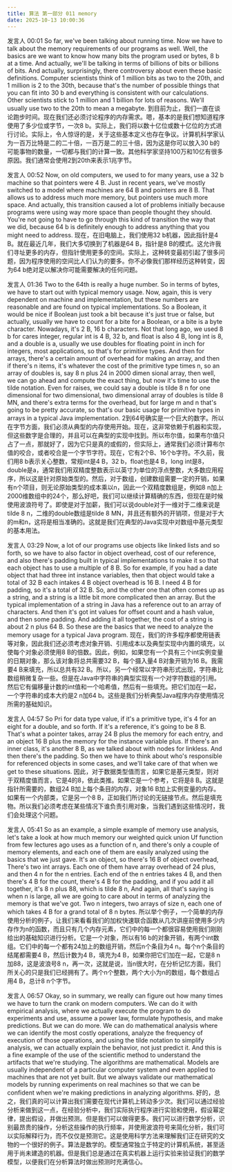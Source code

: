 ```yaml
---
title: 算法 第一部分 011 memory
date: 2025-10-13 10:00:36
---
```


发言人   00:01
So far, we've been talking about running time. Now we have to talk about the memory requirements of our programs as well. Well, the basics are we want to know how many bits the program used or bytes, 8 b at a time. And actually, we'll be talking in terms of billions of bits or billions of bits. And actually, surprisingly, there controversy about even these basic definitions. Computer scientists think of 1 million bits as two to the 20th, and 1 million is 2 to the 30th, because that's the number of possible things that you can fit into 30 b and everything is consistent with our calculations. Other scientists stick to 1 million and 1 billion for lots of reasons. We'll usually use two to the 20th to mean a megabyte. 
到目前为止，我们一直在谈论跑步时间。现在我们还必须讨论程序的内存需求。嗯，基本的是我们想知道程序使用了多少位或字节，一次8 b。实际上，我们将以数十亿位或数十亿位的方式进行讨论。实际上，令人惊讶的是，关于这些基本定义也存在争议。计算机科学家认为一百万比特是二的二十倍，一百万是二的三十倍，因为这是你可以放入30 b的可能事物的数量，一切都与我们的计算一致。其他科学家坚持100万和10亿有很多原因。我们通常会使用2到20th来表示1兆字节。



发言人   00:52
Now, on old computers, we used to for many years, use a 32 b machine so that pointers were 4 B. Just in recent years, we've mostly switched to a model where machines are 64 B and pointers are 8 B. That allows us to address much more memory, but pointers use much more space. And actually, this transition caused a lot of problems initially because programs were using way more space than people thought they should. You're not going to have to go through this kind of transition the way that we did, because 64 b is definitely enough to address anything that you might need to address. 
现在，在旧电脑上，我们使用32 b机器，因此指针是4 B。就在最近几年，我们大多切换到了机器是64 B，指针是8 B的模式。这允许我们寻址更多的内存，但指针使用更多的空间。实际上，这种转变最初引起了很多问题，因为程序使用的空间比人们认为的要多。你不必像我们那样经历这种转变，因为64 b绝对足以解决你可能需要解决的任何问题。

发言人   01:36
Two to the 64th is really a huge number. So in terms of bytes, we have to start out with typical memory usage. Now, again, this is very dependent on machine and implementation, but these numbers are reasonable and are found on typical implementations. So a Boolean, it would be nice if Boolean just took a bit because it's just true or false, but actually, usually we have to count for a bite for a Boolean, or a bite is a byte character. Nowadays, it's 2 B, 16 b characters. Not that long ago, we used 8 b for cares integer, regular int is 4 B, 32 b, and float is also 4 B, long int is 8, and a double is a, usually we use doubles for floating point in inch for integers, most applications, so that's for primitive types. And then for arrays, there's a certain amount of overhead for making an array, and then if there's n items, it's whatever the cost of the primitive type times n, so an array of doubles is, say 8 n plus 24 in 2000 dimen sional array, then well, we can go ahead and compute the exact thing, but now it's time to use the tilde notation. Even for raises, we could say a double is tilde 8 n for one dimensional for two dimensional, two dimensional array of doubles is tilde 8 MN, and there's extra terms for the overhead, but for large m and n that's going to be pretty accurate, so that's our basic usage for primitive types in arrays in a typical Java implementation. 
2到64号确实是一个巨大的数字。所以在字节方面，我们必须从典型的内存使用开始。现在，这非常依赖于机器和实现，但这些数字是合理的，并且可以在典型的实现中找到。所以布尔值，如果布尔值只占了一点，那就好了，因为它只是真的或假的，但实际上，通常我们必须计算布尔值的咬合，或者咬合是一个字节字符。现在，它有2个B、16个b字符。不久前，我们用8 b表示关心整数，常规int是4 B，32 b，float也是4 B，long int是8，double是a，通常我们用双精度整数表示以英寸为单位的浮点整数，大多数应用程序，所以这是针对原始类型的。然后，对于数组，创建数组需要一定的开销，如果有n个项目，则无论原始类型的成本乘以n，因此一个双精度数组是，例如8 n加上2000维数组中的24个，那么好吧，我们可以继续计算精确的东西，但现在是时候使用波浪符号了。即使是对于加薪，我们可以说double对于一维对于二维来说是tilde 8 n，二维的double数组是tilde 8 MN，并且还有额外的开销项，但是对于大的m和n，这将是相当准确的。这就是我们在典型的Java实现中对数组中基元类型的基本用法。



发言人   03:29
Now, a lot of our programs use objects like linked lists and so forth, so we have to also factor in object overhead, cost of our reference, and also there's padding built in typical implementations to make it so that each object has to use a multiple of 8 B. So for example, if you had a date object that had three int instance variables, then that object would take a total of 32 B each intakes 4 B object overhead is 16 B. I need 4 B for padding, so it's a total of 32 B. So, and the other one that often comes up as a string, and a string is a little bit more complicated then an array. But the typical implementation of a string in Java has a reference out to an array of characters. And then it's got int values for offset count and a hash value, and then some padding. And adding it all together, the cost of a string is about 2 n plus 64 B. So these are the basics that we need to analyze the memory usage for a typical Java program. 
现在，我们的许多程序都使用链表等对象，因此我们还必须考虑对象开销、引用成本以及典型实现中内置的填充，以使每个对象必须使用8 B的倍数。因此，例如，如果您有一个具有三个int实例变量的日期对象，那么该对象将总共需要32 B，每个摄入量4 B对象开销为16 B。我需要4 B来填充，所以总共有32 B。所以，另一个经常以字符串形式出现，字符串比数组稍微复杂一些。但是在Java中字符串的典型实现有一个对字符数组的引用。然后它有偏移量计数的int值和一个哈希值，然后有一些填充。把它们加在一起，一个字符串的成本大约是2 n加64 b。这些是我们分析典型Java程序内存使用情况所需的基础知识。




发言人   04:57
So Pri for data type value, if it's a primitive type, it's 4 for an eight for a double, and so forth. If it's a reference, it's going to be 8 B. That's what a pointer takes, array 24 B plus the memory for each entry, and an object 16 B plus the memory for the instance variable plus. If there's an inner class, it's another 8 B, as we talked about with nodes for linkless. And then there's the padding. So then we have to think about who's responsible for referenced objects in some cases, and we'll take care of that when we get to these situations. 
因此，对于数据类型值而言，如果它是基元类型，则对于双精度值而言，它是4的8，依此类推。如果它是一个参考，它将是8 B。这就是指针所需要的，数组24 B加上每个条目的内存，对象16 B加上实例变量的内存。如果有一个内部类，它是另一个8 B，正如我们所讨论的无链接节点。然后是填充物。所以我们必须考虑在某些情况下谁负责引用对象，当我们遇到这些情况时，我们会处理这个问题。


发言人   05:41
So as an example, a simple example of memory use analysis, let's take a look at how much memory our weighted quick union Uf function from few lectures ago uses as a function of n, and there's only a couple of memory elements, and each one of them are easily analyzed using the basics that we just gave. It's an object, so there's 16 B of object overhead, There's two int arrays. Each one of them have array overhead of 24 plus, and then 4 n for the n entries. Each end of the n entries takes 4 B, and then there's 4 B for the count, there's 4 B for the padding, and if you add it all together, it's 8 n plus 88, which is tilde 8 n, And again, all that's saying is when n is large, all we are going to care about in terms of analyzing the memory is that we've got. Two n integers, two arrays of size n, each one of which takes 4 B for a grand total of 8 n bytes. 
所以举个例子，一个简单的内存使用分析的例子，让我们来看看我们的加权快速联合函数从几次讲座前使用多少内存作为n的函数，而且只有几个内存元素，它们中的每一个都很容易使用我们刚刚给出的基础知识进行分析。它是一个对象，所以有16 b的对象开销，有两个int数组。它们中的每一个都有24加上的数组开销，然后n个条目为4 n。每个n个条目的结尾都需要4 B，然后计数为4 B，填充为4 B，如果你把它们加在一起，它是8 n加88，这是波浪号8 n，再一次，这就是说，当n很大时，在分析记忆方面，我们所关心的只是我们已经拥有了。两个n个整数，两个大小为n的数组，每个数组占用4 B，总计8 n个字节。

发言人   06:57
Okay, so in summary, we really can figure out how many times we have to turn the crank on modern computers. We can do it with empirical analysis, where we actually execute the program to do experiments and use, assume a power law, formulate hypothesis, and make predictions. But we can do more. We can do mathematical analysis where we can identify the most costly operations, analyze the frequency of execution of those operations, and using the tilde notation to simplify analysis, we can actually explain the behavior, not just predict it. And this is a fine example of the use of the scientific method to understand the artifacts that we're studying. The algorithms are mathematical. Models are usually independent of a particular computer system and even applied to machines that are not yet built. But we always validate our mathematical models by running experiments on real machines so that we can be confident when we're making predictions in analyzing algorithms. 
好的，总之，我们真的可以计算出我们需要在现代计算机上转动多少次。我们可以通过经验分析来做到这一点，在经验分析中，我们实际执行程序进行实验和使用，假设幂定律，提出假设，并做出预测。但是我们可以做得更多。我们可以进行数学分析，识别最昂贵的操作，分析这些操作的执行频率，并使用波浪符号来简化分析，我们可以实际解释行为，而不仅仅是预测它。这是使用科学方法来理解我们正在研究的文物的一个很好的例子。算法是数学的。模型通常独立于特定的计算机系统，甚至适用于尚未建造的机器。但是我们总是通过在真实机器上运行实验来验证我们的数学模型，以便我们在分析算法时做出预测时充满信心。

